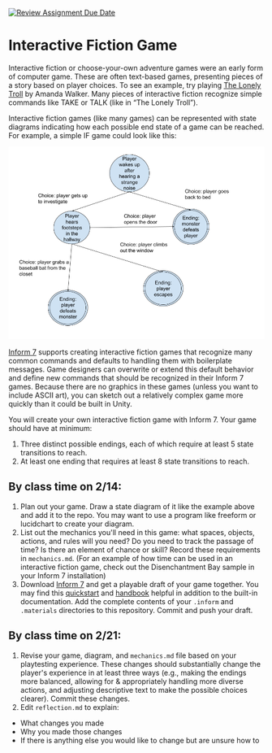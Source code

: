 [![Review Assignment Due Date](https://classroom.github.com/assets/deadline-readme-button-22041afd0340ce965d47ae6ef1cefeee28c7c493a6346c4f15d667ab976d596c.svg)](https://classroom.github.com/a/J3bOIL8Y)
# Interactive Fiction Game

Interactive fiction or choose-your-own adventure games were an early form of computer game. These are often text-based games, presenting pieces of a story based on player choices. To see an example, try playing [The Lonely Troll](https://d3525rdp.play.borogove.io/) by Amanda Walker. Many pieces of interactive fiction recognize simple commands like TAKE or TALK (like in “The Lonely Troll”). 

Interactive fiction games (like many games) can be represented with state diagrams indicating how each possible end state of a game can be reached. For example, a simple IF game could look like this:

![state diagram](/ExampleIFGame.png?raw=true "Example IF Game")

[Inform 7](https://github.com/ganelson/inform/releases) supports creating interactive fiction games that recognize many common commands and defaults to handling them with boilerplate messages. Game designers can overwrite or extend this default behavior and define new commands that should be recognized in their Inform 7 games. Because there are no graphics in these games (unless you want to include ASCII art), you can sketch out a relatively complex game more quickly than it could be built in Unity.

You will create your own interactive fiction game with Inform 7. Your game should have at minimum:
1. Three distinct possible endings, each of which require at least 5 state transitions to reach.
2. At least one ending that requires at least 8 state transitions to reach.

## By class time on 2/14:
1. Plan out your game. Draw a state diagram of it like the example above and add it to the repo. You may want to use a program like freeform or lucidchart to create your diagram.
2. List out the mechanics you'll need in this game: what spaces, objects, actions, and rules will you need? Do you need to track the passage of time? Is there an element of chance or skill? Record these requirements in `mechanics.md`. (For an example of how time can be used in an interactive fiction game, check out the Disenchantment Bay sample in your Inform 7 installation)
3. Download [Inform 7](https://github.com/ganelson/inform/releases) and get a playable draft of your game together. You may find this [quickstart](https://en.wikibooks.org/wiki/Beginner%27s_Guide_to_Interactive_Fiction_with_Inform_7/Getting_Started_with_Inform_7) and [handbook](https://cs.wellesley.edu/~games349/InformHandbook.pdf) helpful in addition to the built-in documentation. Add the complete contents of your `.inform` and `.materials` directories to this repository. Commit and push your draft.

## By class time on 2/21:
1. Revise your game, diagram, and `mechanics.md` file based on your playtesting experience. These changes should substantially change the player's experience in at least three ways (e.g., making the endings more balanced, allowing for & appropriately handling more diverse actions, and adjusting descriptive text to make the possible choices clearer). Commit these changes.
2. Edit `reflection.md` to explain:
  - What changes you made
  - Why you made those changes
  - If there is anything else you would like to change but are unsure how to 
